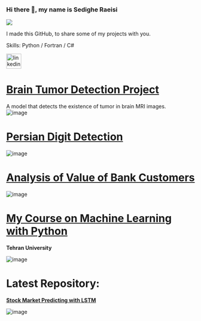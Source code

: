 ### Hi there 👋, my name is Sedighe Raeisi
![](https://drive.google.com/file/d/1yaYko3KqbYhPUsB59NXr2a0b9g96gAaR/view?usp=sharing)

I made this GitHub, to share some of my projects with you.

Skills: Python / Fortran / C#



[<img src='https://cdn.jsdelivr.net/npm/simple-icons@3.0.1/icons/linkedin.svg' alt='linkedin' height='40'>](https://www.linkedin.com/in/https://www.linkedin.com/in/sedighe-raeisi-684b9812b//) 



# [Brain Tumor Detection Project](https://github.com/Sedighe-Raeisi/Brain-tumor-detection)
A model that detects the existence of tumor in brain MRI images.  
![image](https://user-images.githubusercontent.com/67642255/143002834-f2f4c136-121c-4e73-b342-8181de70a878.png)

# [Persian Digit Detection](https://github.com/Sedighe-Raeisi/Object_Detection_Persian_Digit_Detection)   
![image](https://user-images.githubusercontent.com/67642255/143003349-fd0997f9-d851-4d2c-844a-2ce93fd38d00.png)

# [Analysis of Value of Bank Customers](https://github.com/Sedighe-Raeisi/Analysis-of-value-of-bank-customers)   
![image](https://user-images.githubusercontent.com/67642255/143004823-9b0ba573-dedf-455d-bc8b-479217910f8d.png)   


# [My Course on Machine Learning with Python](https://mooc.ut.ac.ir/course/detail/49-/228-python)  
**Tehran University**   

![image](https://user-images.githubusercontent.com/67642255/143018913-e0823973-999f-4f96-9589-27c90639d7b7.png)  

# Latest Repository:
 [**Stock Market Predicting with LSTM**](https://github.com/Sedighe-Raeisi/Stock-Market-Predicting-with-LSTM)   
 
 ![image](https://user-images.githubusercontent.com/67642255/145201142-8f9b28ac-d3bf-4a95-ac0a-121e6dd61b25.png)




